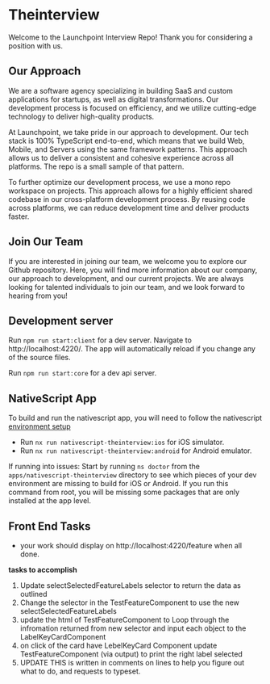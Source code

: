 # Theinterview

Welcome to the Launchpoint Interview Repo! Thank you for considering a position with us.

## Our Approach

We are a software agency specializing in building SaaS and custom applications for startups, as well as digital transformations. Our development process is focused on efficiency, and we utilize cutting-edge technology to deliver high-quality products.

At Launchpoint, we take pride in our approach to development. Our tech stack is 100% TypeScript end-to-end, which means that we build Web, Mobile, and Servers using the same framework patterns. This approach allows us to deliver a consistent and cohesive experience across all platforms. The repo is a small sample of that pattern.

To further optimize our development process, we use a mono repo workspace on projects. This approach allows for a highly efficient shared codebase in our cross-platform development process. By reusing code across platforms, we can reduce development time and deliver products faster.

## Join Our Team

If you are interested in joining our team, we welcome you to explore our Github repository. Here, you will find more information about our company, our approach to development, and our current projects. We are always looking for talented individuals to join our team, and we look forward to hearing from you!

## Development server

Run `npm run start:client` for a dev server. Navigate to http://localhost:4220/. The app will automatically reload if you change any of the source files.

Run `npm run start:core` for a dev api server.

## NativeScript App

To build and run the nativescript app, you will need to follow the nativescript [environment setup](https://docs.nativescript.org/environment-setup.html)
- Run `nx run nativescript-theinterview:ios` for iOS simulator.
- Run `nx run nativescript-theinterview:android` for Android emulator.

If running into issues:
Start by running `ns doctor` from the `apps/nativescript-theinterview` directory to see which pieces of your dev environment are missing to build for iOS or Android. If you run this command from root, you will be missing some packages that are only installed at the app level.


## Front End Tasks
- your work should display on http://localhost:4220/feature when all done.

**tasks to accomplish**
1. Update selectSelectedFeatureLabels selector to return the data as outlined
2. Change the selector in the TestFeatureComponent to use the new selectSelectedFeatureLabels
3. update the html of TestFeatureComponent to Loop through the infromation returned from new selector and input each object to the LabelKeyCardComponent
4. on click of the card have LebelKeyCard Component update TestFeatureComponent (via output) to print the right label selected
5. UPDATE THIS is written in comments on lines to help you figure out what to do, and requests to typeset.